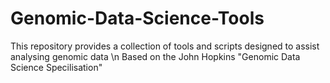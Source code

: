 # Genomic-Data-Science-Tools
This repository provides a collection of tools and scripts designed to assist analysing genomic data \n
Based on the John Hopkins "Genomic Data Science Specilisation"

